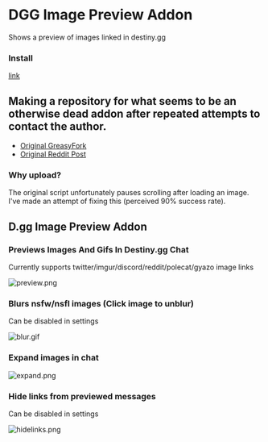 # DGG Image Preview Addon
Shows a preview of images linked in destiny.gg

### Install
[link](https://github.com/NickMarcha/DGG-IPA/raw/main/DGGIPA.user.js)

## Making a repository for what seems to be an otherwise dead addon after repeated attempts to contact the author.

- [Original GreasyFork](https://greasyfork.org/en/scripts/451719-d-gg-img-preview-addon/code)
- [Original Reddit Post](https://www.reddit.com/r/Destiny/comments/xjnnsx/i_created_a_destinygg_addon_that_allows_you_to/)

### Why upload?
The original script unfortunately pauses scrolling after loading an image. I've made an attempt of fixing this (perceived 90% success rate). 

## D.gg Image Preview Addon

### Previews Images And Gifs In Destiny.gg Chat
Currently supports twitter/imgur/discord/reddit/polecat/gyazo image links

![preview.png](https://i.imgur.com/eXdykuL.png)

### Blurs nsfw/nsfl images (Click image to unblur)
Can be disabled in settings

![blur.gif](https://i.imgur.com/5Wqt1Bj.gif)

### Expand images in chat

![expand.png](https://i.imgur.com/VRL8XSF.png)

### Hide links from previewed messages
Can be disabled in settings

![hidelinks.png](https://i.imgur.com/o6Duit6.png)

